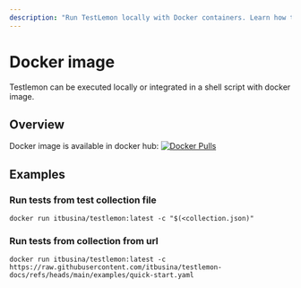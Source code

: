 ```yaml
---
description: "Run TestLemon locally with Docker containers. Learn how to execute API tests, integrate with CI/CD pipelines, and use TestLemon Docker image for automated testing and shell script integration."
---
```


# Docker image

Testlemon can be executed locally or integrated in a shell script with docker image.

## Overview
Docker image is available in docker hub: [![Docker Pulls](https://img.shields.io/docker/pulls/itbusina/testlemon)](https://hub.docker.com/r/itbusina/testlemon)

## Examples

### Run tests from test collection file
```shell
docker run itbusina/testlemon:latest -c "$(<collection.json)"
```

### Run tests from collection from url
```shell
docker run itbusina/testlemon:latest -c https://raw.githubusercontent.com/itbusina/testlemon-docs/refs/heads/main/examples/quick-start.yaml
```